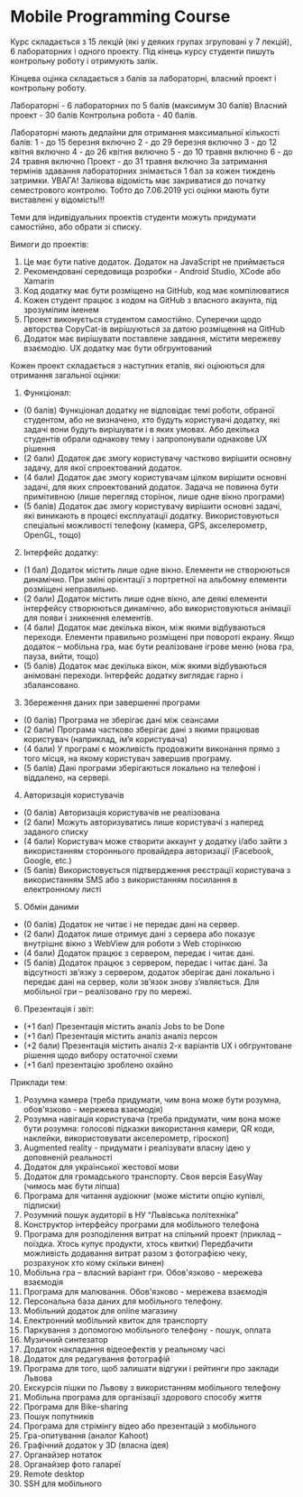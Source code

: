 # Mobile Programming Course

Курс складається з 15 лекцій (які у деяких групах згруповані у 7 лекцій), 6 лабораторних і одного проекту.
Під кінець курсу студенти пишуть контрольну роботу і отримують залік.

Кінцева оцінка складається з балів за лабораторні, власний проект і контрольну роботу.

Лабораторні - 6 лабораторних по 5 балів (максимум 30 балів)
Власний проект - 30 балів
Контрольна робота - 40 балів.

Лабораторні мають дедлайни для отримання максимальної кількості балів:
1 - до 15 березня включно
2 - до 29 березня включно
3 - до 12 квітня включно
4 - до 26 квітня включно
5 - до 10 травня включно
6 - до 24 травня включно
Проект - до 31 травня включно
За затримання термінів здавання лабораторних знімається 1 бал за кожен тиждень затримки.
УВАГА! Залікова відомість має закриватися до початку семестрового контролю.
Тобто до 7.06.2019 усі оцінки мають бути виставлені у відомість!!!

Теми для індивідуальних проектів студенти можуть придумати самостійно, або обрати зі списку.

Вимоги до проектів:
1. Це має бути native додаток. Додаток на JavaScript не приймається
1. Рекомендовані середовища розробки - Android Studio, XCode або Xamarin
1. Код додатку має бути розміщено на GitHub, код має компілюватися
1. Кожен студент працює з кодом на GitHub з власного акаунта, під зрозумілим іменем
1. Проект виконується студентом самостійно. Суперечки щодо авторства CopyCat-ів вирішуються за датою розміщення на GitHub
1. Додаток має вирішувати поставлене завдання, містити мережеву взаємодію. UX додатку має бути обгрунтований

Кожен проект складається з наступних етапів, які оціюються для отримання загальної оцінки:
1. Функціонал:
- (0 балів) Функціонал додатку не відповідає темі роботи, обраної студентом, або не визначено, хто будуть користувачі додатку, які задачі вони будуть вирішувати і в яких умовах. Або декілька студентів обрали однакову тему і запропонували однакове UX рішення
- (2 бали) Додаток дає змогу користувачу частково вирішити основну задачу, для якої спроектований додаток.
- (4 бали) Додаток  дає змогу користувачам цілком вирішити  основні задачі, для яких спроектований додаток. Задача не повинна бути примітивною (лише перегляд сторінок, лише одне вікно програми)
- (5 балів) Додаток дає змогу користувачу вирішити основні задачі, які виникають в процесі експлуатації додатку. Використовуються спеціальні можливості телефону (камера, GPS, акселерометр, OpenGL, тощо)
2. Інтерфейс додатку:
- (1 бал) Додаток містить лише одне вікно. Елементи не створюються динамічно. При зміні орієнтації з портретної на альбомну елементи розміщені неправильно.
- (2 бали) Додаток містить лише одне вікно, але деякі елементи інтерфейсу створюються динамічно, або використовуються анімації для появи і зникнення елементів.
- (4 бали) Додаток має декілька вікон, між якими відбуваються переходи. Елементи правильно розміщені при повороті екрану. Якщо додаток – мобільна гра, має бути реалізоване  ігрове меню (нова гра, пауза, вийти, тощо)
- (5 балів) Додаток має декілька вікон, між якими відбуваються анімовані переходи. Інтерфейс додатку виглядає гарно і збалансовано.
3. Збереження даних при завершенні програми
- (0 балів) Програма не зберігає дані між сеансами
- (2 бали) Програма частково зберігає дані з якими працював користувач (наприклад, ім’я користувача)
- (4 бали) У програмі є можливість продовжити виконання прямо з того місця, на якому  користувач завершив програму.
- (5 балів) Дані програми зберігаються локально на телефоні і віддалено, на сервері.
4. Авторизація користувачів
- (0 балів) Авторизація користувачів не реалізована
- (2 бали) Можуть авторизуватись лише користувачі з наперед заданого списку
- (4 бали) Користувач може створити аккаунт у додатку і/або зайти з використанням стороннього провайдера авторизації (Facebook, Google, etc.)
- (5 балів) Використовується підтвердження реєстрації користувача з використанням SMS або з використанням посилання в електронному листі
5. Обмін даними
- (0 балів) Додаток не читає і не передає дані на сервер.
- (2 бали) Додаток лише отримує дані з сервера або показує внутрішнє вікно з WebView для роботи з Web сторінкою
- (4 бали) Додаток працює з сервером, передає і читає дані.
- (5 балів) Додаток працює з сервером, передає і читає дані. За відсутності зв’язку з сервером, додаток зберігає дані локально і передає дані на сервер, коли зв’язок знову з’являється. Для мобільної гри – реалізовано гру по мережі.
6. Презентація і звіт:
- (+1 бал) Презентація містить аналіз Jobs to be Done
- (+1 бал) Презентація містить аналіз аналіз персон
- (+2 бали) Презентація містить аналіз 2-х варіантів UX і обгрунтоване рішення щодо вибору остаточної схеми
- (+1 бал) презентацію зроблено охайно


Приклади тем:
1. Розумна камера (треба придумати, чим вона може бути розумна, обов'язково - мережева взаємодія)
1. Розумна навігація користувача (треба придумати, чим вона може бути розумна: голосові підказки використання камери, QR коди, наклейки, використовувати акселерометр, гіроскоп)
1. Augmented reality - придумати і реалізувати власну ідею у доповненій реальності
1. Додаток для української жестової мови
1. Додаток для громадського транспорту. Своя версія EasyWay (чимось має бути ліпша)
1. Програма для читання аудіокниг (може містити опцію купівлі, підписки)
1. Розумний пошук аудиторії в НУ “Львівська політехніка”
1. Конструктор інтерфейсу програми для мобільного телефона
1. Програма для розподілення витрат на спільний проект (приклад – поїздка. Хтось купує продукти, хтось квитки) Передбачити можливість додавання витрат разом з фотографією чеку, розрахунок хто кому скільки винен)
1. Мобільна гра – власний варіант гри. Обов'язково - мережева взаємодія
1. Програма для малювання. Обов'язково - мережева взаємодія
1. Персональна база даних для мобільного телефону.
1. Мобільний додаток для online магазину
1. Електронний мобільний квиток для транспорту
1. Паркування з допомогою мобільного телефону - пошук, оплата
1. Музичний синтезатор
1. Додаток накладання відеоефектів у реальному часі
1. Додаток для редагування фотографій
1. Програма для того, щоб залишати відгуки і рейтинги про заклади Львова
1. Екскурсія пішки по Львову з використанням мобільного телефону
1. Мобільна програма для організації здорового способу життя
1. Програма для Bike-sharing
1. Пошук попутників
1. Програма для стрімінгу відео або презентацій з мобільного
1. Гра-опитування (аналог Kahoot)
1. Графічний додаток у 3D (власна ідея)
1. Органайзер нотаток
1. Органайзер фото галареї
1. Remote desktop
1. SSH для мобільного
